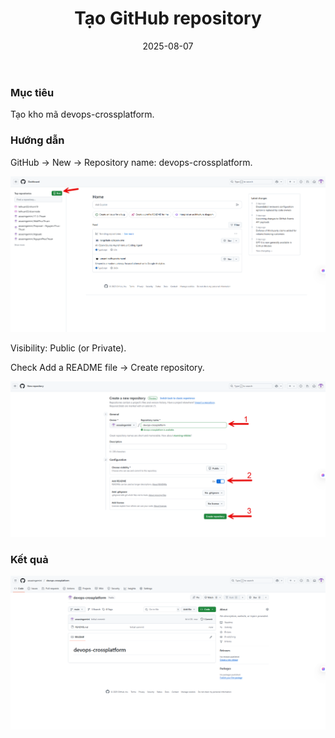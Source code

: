 ﻿---
title : "Tạo GitHub repository"
date: 2025-08-07
weight : 1 
chapter : false
pre : " <b> 1. </b> "
---
### Mục tiêu
Tạo kho mã devops-crossplatform.

### Hướng dẫn
GitHub → New → Repository name: devops-crossplatform.

![git](images/1.CreateGitHubrepository/1.1.png) 

Visibility: Public (or Private).

Check Add a README file → Create repository.

![git](images/1.CreateGitHubrepository/2.1.png)

### Kết quả

![git](images/1.CreateGitHubrepository/3.1.png) 